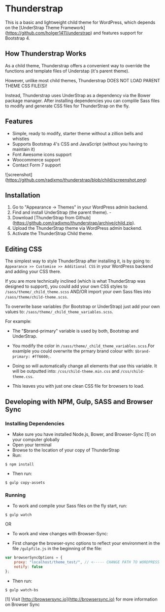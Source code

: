 # Thunderstrap
This is a basic and lightweight child theme for WordPress, which depends on the [UnderStrap Theme Framework] (https://github.com/holger1411/understrap) and features support for Bootstrap 4.

## How Thunderstrap Works
As a child theme, Thunderstrap offers a convenient way to override the functions and template files of Understap (it's parent theme).

However, unlike most child themes, Thunderstrap DOES NOT LOAD PARENT THEME CSS FILE(S)!

Instead, Thunderstrap uses UnderStrap as a dependency via the Bower package manager. After installing dependencies you can complile Sass files to modify and generate CSS files for ThunderStrap on the fly.

## Features
- Simple,  ready to modify, starter theme without a zillion bells and whistles
- Supports Bootstrap 4's CSS and JavaScript (without you having to maintain it)
- Font Awesome icons support
- Woocommerce support
- Contact Form 7 support

![screenshot] (https://github.com/radixmo/thunderstrap/blob/child/screenshot.png)

## Installation
1. Go to "Appearance -> Themes" in your WordPress admin backend.
2. Find and install UnderStrap (the parent theme). - 
3. Download [ThunderStrap from Github] (https://github.com/radixmo/thunderstrap/archive/child.zip).
4. Upload the ThunderStrap theme via WordPress admin backend.
5. Activate the ThunderStrap Child theme.

## Editing CSS
The simplest way to style ThunderStrap after installing it, is by going to:  `Appearance >> Customise >> Additional CSS` in your WordPress backend and adding your CSS there.

If you are more technically inclined (which is what ThunderStrap was designed to support), you could add your own CSS styles to `/sass/theme/_child_theme.scss` AND/OR import your own Sass files into `/sass/theme/child-theme.scss`.

To overwrite base variables (for Bootstrap or UnderStrap) just add your own values to: `/sass/theme/_child_theme_variables.scss`.

For example:

- The "$brand-primary" variable is used by both, Bootstrap and UnderStrap.

- You modify the color in `/sass/theme/_child_theme_variables.scss`.For examlple you could overwrite the prmary brand colour with: `$brand-primary: #ff6600;`.

- Doing so will automatically change all elements that use this variable. It will be outputted into: `/css/child-theme.min.css`
and `/css/child-theme.css`.

- This leaves you with just one clean CSS file for browsers to load.

## Developing with NPM, Gulp, SASS and Browser Sync

### Installing Dependencies
- Make sure you have installed Node.js, Bower, and Browser-Sync [1] on your computer globally
- Open your terminal
- Browse to the location of your copy of ThunderStrap
- Run: 

`$ npm install`

- Then run: 

`$ gulp copy-assets`

### Running
- To work and compile your Sass files on the fly start, run:

`$ gulp watch`

OR

- To work and view changes with Browser-Sync:

- First change the browser-sync options to reflect your environment in the file `/gulpfile.js` in the beginning of the file:
```javascript
var browserSyncOptions = {
    proxy: "localhost/theme_test/", // <----- CHANGE PATH TO WORDPRESS INSTALL HERE
    notify: false
};
```
- Then run: 

`$ gulp watch-bs`

[1] Visit [http://browsersync.io](http://browsersync.io) for more information on Browser Sync
